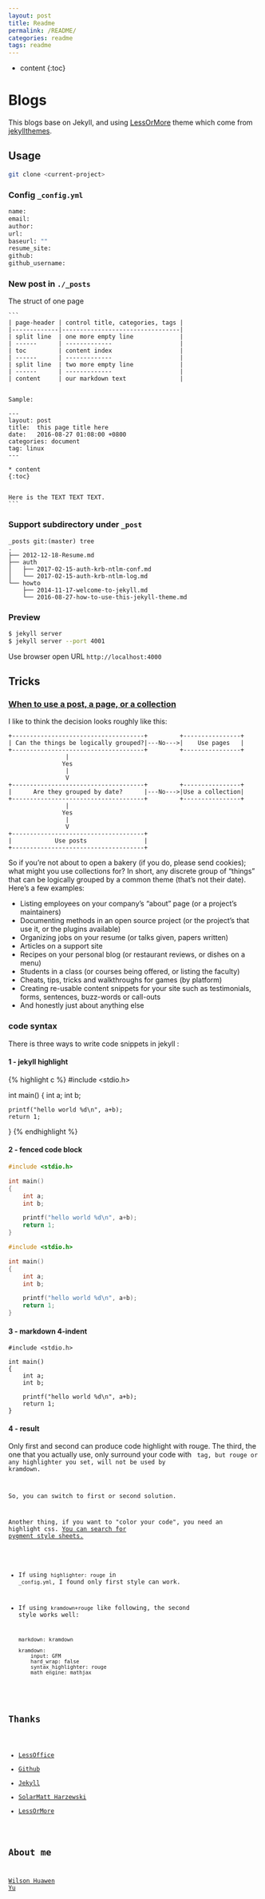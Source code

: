 ```yaml
---
layout: post
title: Readme
permalink: /README/
categories: readme
tags: readme
---
```


* content
{:toc}


# Blogs
This blogs base on Jekyll, and using [LessOrMore](https://github.com/luoyan35714/LessOrMore) theme which come from [jekyllthemes](http://jekyllthemes.org/).

## Usage

``` bash
git clone <current-project>
```

### Config `_config.yml`

``` bash
name: 
email: 
author: 
url: 
baseurl: ""
resume_site: 
github: 
github_username: 
```

### New post in `./_posts`

The struct of one page

    ```
    | page-header | control title, categories, tags |
    |-------------|---------------------------------|
    | split line  | one more empty line             |
    | ------      | -------------                   |
    | toc         | content index                   |
    | ------      | -------------                   |
    | split line  | two more empty line             |
    | ------      | -------------                   |
    | content     | our markdown text               |


    Sample:

    ---
    layout: post
    title:  this page title here
    date:   2016-08-27 01:08:00 +0800
    categories: document
    tag: linux
    ---

    * content
    {:toc}


    Here is the TEXT TEXT TEXT.
    ```

### Support subdirectory under `_post`

```shell
_posts git:(master) tree
.
├── 2012-12-18-Resume.md
├── auth
│   ├── 2017-02-15-auth-krb-ntlm-conf.md
│   └── 2017-02-15-auth-krb-ntlm-log.md
└── howto
    ├── 2014-11-17-welcome-to-jekyll.md
    └── 2016-08-27-how-to-use-this-jekyll-theme.md
```

### Preview

``` bash
$ jekyll server
$ jekyll server --port 4001
```

Use browser open URL `http://localhost:4000`

## Tricks

### [When to use a post, a page, or a collection][1]

I like to think the decision looks roughly like this:

    +-------------------------------------+         +----------------+
    | Can the things be logically grouped?|---No--->|    Use pages   |
    +-------------------------------------+         +----------------+
                    |
                   Yes
                    |
                    V
    +-------------------------------------+         +----------------+
    |      Are they grouped by date?      |---No--->|Use a collection|
    +-------------------------------------+         +----------------+
                    |
                   Yes
                    |
                    V
    +-------------------------------------+
    |            Use posts                |
    +-------------------------------------+

So if you’re not about to open a bakery (if you do, please send cookies); what might you use collections for? In short, any discrete group of “things” that can be logically grouped by a common theme (that’s not their date). Here’s a few examples:

  - Listing employees on your company’s “about” page (or a project’s maintainers)
  - Documenting methods in an open source project (or the project’s that use it, or the plugins available)
  - Organizing jobs on your resume (or talks given, papers written)
  - Articles on a support site
  - Recipes on your personal blog (or restaurant reviews, or dishes on a menu)
  - Students in a class (or courses being offered, or listing the faculty)
  - Cheats, tips, tricks and walkthroughs for games (by platform)
  - Creating re-usable content snippets for your site such as testimonials, forms, sentences, buzz-words or call-outs
  - And honestly just about anything else


### code syntax

There is three ways to write code snippets in jekyll :

#### 1 - jekyll highlight

{% highlight c %}
#include <stdio.h>

int main()
{
    int a;
    int b;

    printf("hello world %d\n", a+b);
    return 1;
}
{% endhighlight %}

#### 2 - fenced code block

```c
#include <stdio.h>

int main()
{
    int a;
    int b;

    printf("hello world %d\n", a+b);
    return 1;
}
```

~~~c
#include <stdio.h>

int main()
{
    int a;
    int b;

    printf("hello world %d\n", a+b);
    return 1;
}
~~~

#### 3 - markdown 4-indent

    #include <stdio.h>

    int main()
    {
        int a;
        int b;

        printf("hello world %d\n", a+b);
        return 1;
    }


#### 4 - result

Only first and second can produce code highlight with rouge.
The third, the one that you actually use, only surround your code with <code> tag, but rouge or any highlighter you set, will not be used by kramdown.

So, you can switch to first or second solution.

Another thing, if you want to "color your code", you need an highlight css. [You can search for pygment style sheets.][2]

  - If using `highlighter: rouge` in `_config.yml`, I found only first style can work.
  - If using `kramdown+rouge` like following, the second style works well:

    ```
    markdown: kramdown

    kramdown:
        input: GFM
        hard_wrap: false
        syntax_highlighter: rouge
        math_engine: mathjax
    ```


## Thanks
  - [LessOffice](http://lesscss.cn/)
  - [Github](https://github.com/)
  - [Jekyll](https://jekyllrb.com/)
  - [Solar](https://github.com/mattvh/solar-theme-jekyll)[Matt Harzewski](http://www.webmaster-source.com/)
  - [LessOrMore](https://github.com/luoyan35714/LessOrMore)

## About me

[Wilson Huawen Yu](http://huawenyu.github.io/2012/12/18/Resume/)

  [1]: http://ben.balter.com/2015/02/20/jekyll-collections/
  [2]: https://github.com/search?q=pygments%20style

